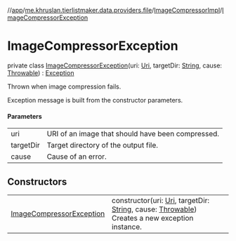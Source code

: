 //[app](../../../../index.md)/[me.khruslan.tierlistmaker.data.providers.file](../../index.md)/[ImageCompressorImpl](../index.md)/[ImageCompressorException](index.md)

# ImageCompressorException

private class [ImageCompressorException](index.md)(uri: [Uri](https://developer.android.com/reference/kotlin/android/net/Uri.html), targetDir: [String](https://kotlinlang.org/api/latest/jvm/stdlib/kotlin/-string/index.html), cause: [Throwable](https://kotlinlang.org/api/latest/jvm/stdlib/kotlin/-throwable/index.html)) : [Exception](https://developer.android.com/reference/kotlin/java/lang/Exception.html)

Thrown when image compression fails.

Exception message is built from the constructor parameters.

#### Parameters

| | |
|---|---|
| uri | URI of an image that should have been compressed. |
| targetDir | Target directory of the output file. |
| cause | Cause of an error. |

## Constructors

| | |
|---|---|
| [ImageCompressorException](-image-compressor-exception.md) | constructor(uri: [Uri](https://developer.android.com/reference/kotlin/android/net/Uri.html), targetDir: [String](https://kotlinlang.org/api/latest/jvm/stdlib/kotlin/-string/index.html), cause: [Throwable](https://kotlinlang.org/api/latest/jvm/stdlib/kotlin/-throwable/index.html))<br>Creates a new exception instance. |
